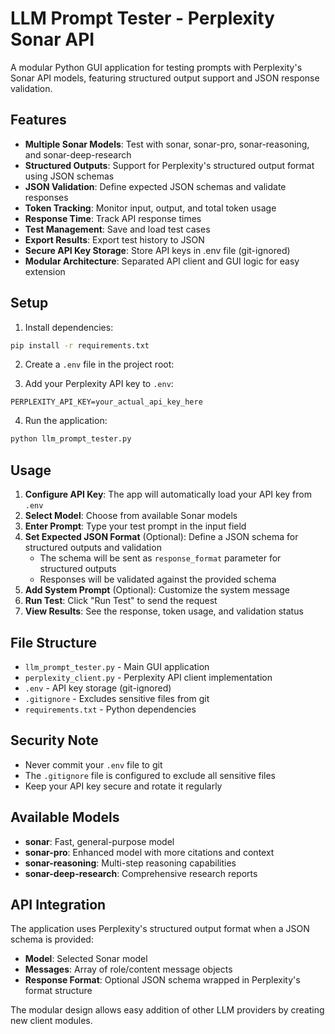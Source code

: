 # LLM Prompt Tester - Perplexity Sonar API

A modular Python GUI application for testing prompts with Perplexity's Sonar API models, featuring structured output support and JSON response validation.

## Features

- **Multiple Sonar Models**: Test with sonar, sonar-pro, sonar-reasoning, and sonar-deep-research
- **Structured Outputs**: Support for Perplexity's structured output format using JSON schemas
- **JSON Validation**: Define expected JSON schemas and validate responses
- **Token Tracking**: Monitor input, output, and total token usage
- **Response Time**: Track API response times
- **Test Management**: Save and load test cases
- **Export Results**: Export test history to JSON
- **Secure API Key Storage**: Store API keys in .env file (git-ignored)
- **Modular Architecture**: Separated API client and GUI logic for easy extension

## Setup

1. Install dependencies:

```bash
pip install -r requirements.txt
```

2. Create a `.env` file in the project root:

3. Add your Perplexity API key to `.env`:

```
PERPLEXITY_API_KEY=your_actual_api_key_here
```

4. Run the application:

```bash
python llm_prompt_tester.py
```

## Usage

1. **Configure API Key**: The app will automatically load your API key from `.env`
2. **Select Model**: Choose from available Sonar models
3. **Enter Prompt**: Type your test prompt in the input field
4. **Set Expected JSON Format** (Optional): Define a JSON schema for structured outputs and validation
   - The schema will be sent as `response_format` parameter for structured outputs
   - Responses will be validated against the provided schema
5. **Add System Prompt** (Optional): Customize the system message
6. **Run Test**: Click "Run Test" to send the request
7. **View Results**: See the response, token usage, and validation status

## File Structure

- `llm_prompt_tester.py` - Main GUI application
- `perplexity_client.py` - Perplexity API client implementation
- `.env` - API key storage (git-ignored)
- `.gitignore` - Excludes sensitive files from git
- `requirements.txt` - Python dependencies

## Security Note

- Never commit your `.env` file to git
- The `.gitignore` file is configured to exclude all sensitive files
- Keep your API key secure and rotate it regularly

## Available Models

- **sonar**: Fast, general-purpose model
- **sonar-pro**: Enhanced model with more citations and context
- **sonar-reasoning**: Multi-step reasoning capabilities
- **sonar-deep-research**: Comprehensive research reports

## API Integration

The application uses Perplexity's structured output format when a JSON schema is provided:

- **Model**: Selected Sonar model
- **Messages**: Array of role/content message objects
- **Response Format**: Optional JSON schema wrapped in Perplexity's format structure

The modular design allows easy addition of other LLM providers by creating new client modules.
